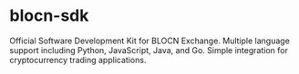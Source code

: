 # blocn-sdk
Official Software Development Kit for BLOCN Exchange. Multiple language support including Python, JavaScript, Java, and Go. Simple integration for cryptocurrency trading applications.
